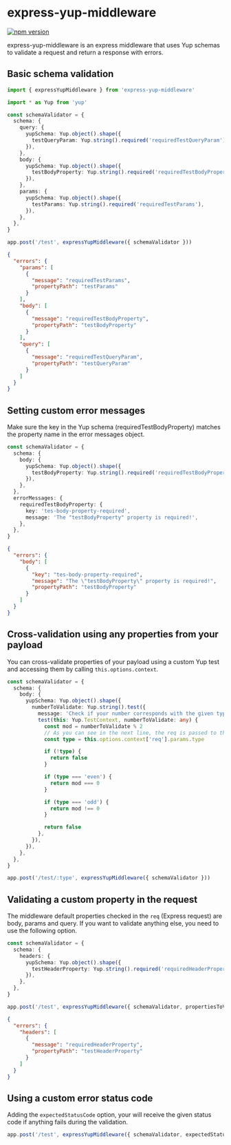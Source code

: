 # express-yup-middleware

[![npm version](https://badge.fury.io/js/express-yup-middleware.svg)](https://badge.fury.io/js/express-yup-middleware)

express-yup-middleware is an express middleware that uses Yup schemas to validate a request and return a response with errors.

## Basic schema validation

```ts
import { expressYupMiddleware } from 'express-yup-middleware'

import * as Yup from 'yup'

const schemaValidator = {
  schema: {
    query: {
      yupSchema: Yup.object().shape({
        testQueryParam: Yup.string().required('requiredTestQueryParam'),
      }),
    },
    body: {
      yupSchema: Yup.object().shape({
        testBodyProperty: Yup.string().required('requiredTestBodyProperty'),
      }),
    },
    params: {
      yupSchema: Yup.object().shape({
        testParams: Yup.string().required('requiredTestParams'),
      }),
    },
  },
}

app.post('/test', expressYupMiddleware({ schemaValidator }))
```

```json
{
  "errors": {
    "params": [
      {
        "message": "requiredTestParams",
        "propertyPath": "testParams"
      }
    ],
    "body": [
      {
        "message": "requiredTestBodyProperty",
        "propertyPath": "testBodyProperty"
      }
    ],
    "query": [
      {
        "message": "requiredTestQueryParam",
        "propertyPath": "testQueryParam"
      }
    ]
  }
}
```

## Setting custom error messages

Make sure the key in the Yup schema (requiredTestBodyProperty) matches the property name in the error messages object.

```ts
const schemaValidator = {
  schema: {
    body: {
      yupSchema: Yup.object().shape({
        testBodyProperty: Yup.string().required('requiredTestBodyProperty'),
      }),
    },
  },
  errorMessages: {
    requiredTestBodyProperty: {
      key: 'tes-body-property-required',
      message: 'The "testBodyProperty" property is required!',
    },
  },
}
```

```json
{
  "errors": {
    "body": [
      {
        "key": "tes-body-property-required",
        "message": "The \"testBodyProperty\" property is required!",
        "propertyPath": "testBodyProperty"
      }
    ]
  }
}
```

## Cross-validation using any properties from your payload

You can cross-validate properties of your payload using a custom Yup test and accessing them by calling `this.options.context`.

```ts
const schemaValidator = {
  schema: {
    body: {
      yupSchema: Yup.object().shape({
        numberToValidate: Yup.string().test({
          message: 'Check if your number corresponds with the given type',
          test(this: Yup.TestContext, numberToValidate: any) {
            const mod = numberToValidate % 2
            // As you can see in the next line, the req is passed to the context
            const type = this.options.context['req'].params.type

            if (!type) {
              return false
            }

            if (type === 'even') {
              return mod === 0
            }

            if (type === 'odd') {
              return mod !== 0
            }

            return false
          },
        }),
      }),
    },
  },
}

app.post('/test/:type', expressYupMiddleware({ schemaValidator }))
```

## Validating a custom property in the request

The middleware default properties checked in the `req` (Express request) are body, params and query. If you want to validate anything else, you need to use the following option.

```ts
const schemaValidator = {
  schema: {
    headers: {
      yupSchema: Yup.object().shape({
        testHeaderProperty: Yup.string().required('requiredHeaderProperty'),
      }),
    },
  },
}

app.post('/test', expressYupMiddleware({ schemaValidator, propertiesToValidate: ['headers'] }))
```

```json
{
  "errors": {
    "headers": [
      {
        "message": "requiredHeaderProperty",
        "propertyPath": "testHeaderProperty"
      }
    ]
  }
}
```

## Using a custom error status code

Adding the `expectedStatusCode` option, your will receive the given status code if anything fails during the validation.

```ts
app.post('/test', expressYupMiddleware({ schemaValidator, expectedStatusCode: 418 }))
```
